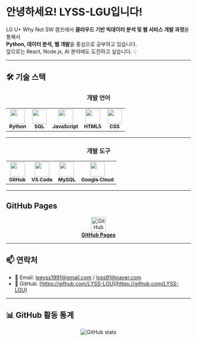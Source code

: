 # 안녕하세요! LYSS-LGU입니다!

LG U+ Why Not SW 캠프에서
**클라우드 기반 빅데이터 분석 및 웹 서비스 개발 과정**을 통해서  
**Python, 데이터 분석, 웹 개발**을 중심으로 공부하고 있습니다.  
앞으로는 React, Node.js, AI 분야에도 도전하고 싶습니다. 💡

---

## 🛠 기술 스택

<div align="center">

### 개발 언어

</div>

<div align="center">
  <table align="center">
    <tr>
      <td align="center">
        <a href="https://www.python.org/" target="_blank">
          <img src="https://noticon-static.tammolo.com/dgggcrkxq/image/upload/v1580829175/noticon/mkgg8pvtcifnagvwhjtt.svg" width="40"/><br/>
          <sub><strong>Python</strong></sub>
        </a>
      </td>
      <td align="center">
        <a href="https://www.mysql.com/" target="_blank">
          <img src="https://noticon-static.tammolo.com/dgggcrkxq/image/upload/v1574153502/noticon/aun9na6b8htufz2lwdo0.jpg" width="40"/><br/>
          <sub><strong>SQL</strong></sub>
        </a>
      </td>
      <td align="center">
        <a href="https://developer.mozilla.org/ko/docs/Web/JavaScript" target="_blank">
          <img src="https://noticon-static.tammolo.com/dgggcrkxq/image/upload/v1567008394/noticon/ohybolu4ensol1gzqas1.png" width="40"/><br/>
          <sub><strong>JavaScript</strong></sub>
        </a>
      </td>
      <td align="center">
        <a href="https://developer.mozilla.org/ko/docs/Web/HTML" target="_blank">
          <img src="https://noticon-static.tammolo.com/dgggcrkxq/image/upload/v1566995514/noticon/jufppyr8htislboas4ve.png" width="40"/><br/>
          <sub><strong>HTML5</strong></sub>
        </a>
      </td>
      <td align="center">
        <a href="https://developer.mozilla.org/ko/docs/Web/CSS" target="_blank">
          <img src="https://noticon-static.tammolo.com/dgggcrkxq/image/upload/v1678672480/noticon/qblxu9uo0uuitucuzhjy.png" width="40"/><br/>
          <sub><strong>CSS</strong></sub>
        </a>
      </td>
    </tr>
  </table>
</div>

---

<div align="center">

### 개발 도구

</div>

<div align="center">
  <table align="center">
    <tr>
      <td align="center">
        <a href="https://github.com/" target="_blank">
          <img src="https://noticon-static.tammolo.com/dgggcrkxq/image/upload/v1566899596/noticon/slhw4nu8hybreryigopq.png" width="40"/><br/>
          <sub><strong>GitHub</strong></sub>
        </a>
      </td>
      <td align="center">
        <a href="https://code.visualstudio.com/" target="_blank">
          <img src="https://noticon-static.tammolo.com/dgggcrkxq/image/upload/v1629987802/noticon/qxvhd6gnagplyp6crw33.png" width="40"/><br/>
          <sub><strong>VS Code</strong></sub>
        </a>
      </td>
      <td align="center">
        <a href="https://www.mysql.com/" target="_blank">
          <img src="https://noticon-static.tammolo.com/dgggcrkxq/image/upload/v1603423163/noticon/az0cvs28lm7gxoowlsva.png" width="40"/><br/>
          <sub><strong>MySQL</strong></sub>
        </a>
      </td>
      <td align="center">
        <a href="https://cloud.google.com/" target="_blank">
          <img src="https://noticon-static.tammolo.com/dgggcrkxq/image/upload/v1607786761/noticon/dfwzjgowyq7ccpko3x1g.png" width="40"/><br/>
          <sub><strong>Google Cloud</strong></sub>
        </a>
      </td>
    </tr>
  </table>
</div>

---

## GitHub Pages

<div align="center"> 
  <a href="https://lyss-lgu.github.io/homepage/" target="_blank">
    <img src="https://noticon-static.tammolo.com/dgggcrkxq/image/upload/v1566899596/noticon/slhw4nu8hybreryigopq.png" width="40" alt="GitHub Pages" title="내 포트폴리오 보기"/><br/>
    <strong>GitHub Pages</strong>
  </a>
</div>

---

## 📫 연락처

- 📧 Email: leeyss1991@gmail.com / lyss91@naver.com
- 🐙 GitHub: [https://github.com/LYSS-LGU](https://github.com/LYSS-LGU)

---

## 📊 GitHub 활동 통계

<div align="center">

![GitHub stats](https://github-readme-stats.vercel.app/api?username=LYSS-LGU&show_icons=true&theme=default)

</div>

